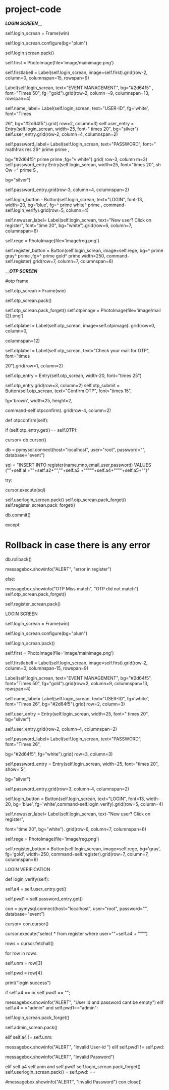 # project-code

_________LOGIN SCREEN___________

self.login_screan = Frame(win)

self.login_screan.configure(bg="plum")

self.login screan.pack()

self.first = PhotoImage(file='image/mainimage.png')

self.firstlabell = Label(self.login_screan, image=self.first).grid(row-2, column=0, columnspan=15, rowspan=9)

Label(self.login_screan, text="EVENT MANAGEMENT", bg="\#2d64f5" , font="Times 50", fg="gold").grid(row-2, column=-9, columnspan=13, rowspan=4)

self.name_label= Label(self.login_screan, text="USER-ID", fg='white', font="Times

26", bg="#2d64f5").grid( row=2, column=3) self.user_entry = Entry(self.login_screan, width=25, font-" times 20", bg="silver") self.user_entry.grid(row-2, column=4, columnspan=2)

self.password_label= Label(self.login_screan, text="PASSWORD", font=" mathfrak res 26^ prime prime ,

bg="\#2d64f5^ prime prime ,fg="v white").grid( row-3, column m=3) self.password_entry Entry(self.login_screan, width=25, font="times 20", sh Ow =^ prime S ,

bg="silver")

self.password_entry.grid(row-3, column=4, columnspan=2)

self.login_button - Button(self.login_screan, text="LOGIN", font-13, width=20, bg='blue', fg=^ prime white^ prime , command-self.login_verify).grid(row=5, column=4)

self.newuser_label= Label(self.login_screan, text="New user? Click on register", font="time 20", bg="white").grid(row=6, column=7, columnspan=6)

self.rege = PhotoImage(file='image/reg.png')

self.register_button = Button(self.login_screan, image=self.rege, bg=^ prime gray^ prime ,fg=^ prime gold^ prime width=250, command-self.register).grid(row=7, column=7, columnspan=6)




_____________OTP SCREEN___________

#otp frame

self.otp_screan = Frame(win)

self.otp_screan.pack()

self.otp_screan.pack_forget() self.otpimage = PhotoImage(file='image/mail (2).png')

self.otplabel = Label(self.otp_screan, image=self.otpimage). grid(row=0, column=0,

columnspan=12)

self.otplabel = Label(self.otp_screan, text="Check your mail for OTP", font="times

20"),grid(row=1, column=2)

self.otp_entry = Entry(self.otp_screan, width-20, font="times 25")

self.otp_entry.grid(row=3, column=2) self.otp_submit = Button(self.otp_screan, text="Confirm OTP", font="times 15",

fg='brown', width=25, height=2,

command-self.otpconfirm). grid(row-4, column=2)

def otpconfirm(self):


if (self.otp_entry.get()== self.OTP):

cursor= db.cursor()

db = pymysql.connect(host="localhost", user="root", password="", database="event")

sql = "INSERT INTO register(name,mno,email,user,password) VALUES (""+self.al +""+self.a2+"",""+self.a3 +"""""+self.a4+""""+self.a5+"")"

try:

cursor.execute(sql)

self.userlogin_screan.pack() self.otp_screan.pack_forget() self.register_screan.pack_forget()

db.commit()

except:

# Rollback in case there is any error

db.rollback()

messagebox.showinfo("ALERT", "error in register")

else:

messagebox.showinfo("OTP Miss match", "OTP did not match") self.otp_screan.pack_forget()

self.register_screan.pack()



















LOGIN SCREEN

self.login_screan = Frame(win)

self.login_screan.configure(bg="plum")

self.login_screan.pack()

self.first = PhotoImage(file='image/mainimage.png')

self.firstlabell = Label(self.login_screan, image=self.first).grid(row-2, column=0, columnspan-15, rowspan=9)

Label(self.login_screan, text="EVENT MANAGEMENT", bg="#2d64f5", font="Times 50", fg="gold").grid(row=2, column=9, columnspan=13, rowspan=4)

self.name_label= Label(self.login_screan, text="USER-ID", fg='white', font="Times 26", bg="#2d64f5").grid( row=2, column=3)

self.user_entry = Entry(self.login_screan, width=25, font=" times 20", bg="silver")

self.user_entry.grid(row-2, column-4, columnspan=2)

self.password_label= Label(self.login_screan, text="PASSWORD", font="Times 26",

bg="#2d64f5", fg="white").grid( row=3, column=3)

self.password_entry = Entry(self.login_screan, width=25, font="times 20", show='S',

bg="silver")

self.password_entry.grid(row=3, column-4, columnspan=2)

self.login_button = Button(self.login_screan, text="LOGIN", font=13, width-20, bg='blue', fg='white',command-self.login_verify).grid(row=5, column=4)

self.newuser_label= Label(self.login_screan, text-"New user? Click on register",

font="time 20", bg="white"). grid(row-6, column=7, columnspan=6)

self.rege = Photolmage(file='image/reg.png')

self.register_button = Button(self.login_screan, image=self.rege, bg='gray', fg='gold', width=250, command=self.register).grid(row=7, column=7, columnspan=6)











LOGIN VERIFICATION

def login_verify(self):

self.a4 = self.user_entry.get()

self.pwd1 = self.password_entry.get()

con = pymysql.connect(host="localhost", user="root", password="", database="event")

cursor= con.cursor()

cursor.execute("select * from register where user=""+self.a4 + """")

rows = cursor.fetchall()

for row in rows:

self.unm = row[3]

self.pwd = row[4]

print("login success")

if self.a4 == or self.pwd1 == "";

messagebox.showinfo("ALERT", "User id and password cant be empty") 
elif self.a4 = ="admin" and self.pwd1=="admin":

self.login_screan.pack_forget()

self.admin_screan.pack()

elif self.a4 != self.unm:

messagebox.showinfo("ALERT", "Invalid User-id ") elif self.pwd1 != self.pwd:

messagebox.showinfo("ALERT", "Invalid Password")

elif self.a4 self.unm and self.pwd1 self.login_screan.pack_forget() self.userlogin_screan.pack() = self.pwd: ==

#messagebox.showinfo("ALERT", "Invalid Password") 
con.close()







